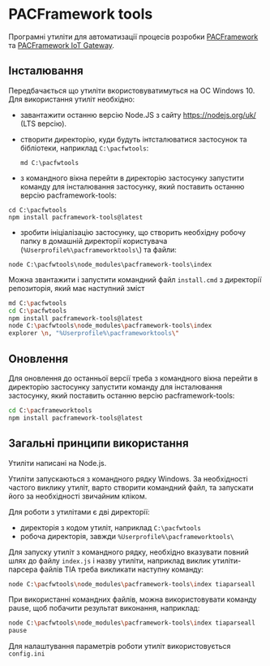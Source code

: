 # PACFramework tools

Програмні утиліти для автоматизації процесів розробки [PACFramework](https://github.com/pupenasan/PACFramework) та [PACFramework IoT Gateway](https://github.com/pupenasan/PACFrameworkIoTGateway). 

## Інсталювання

Передбачається що утиліти вкористовуватимуться на ОС Windows 10. Для використання утиліт необхідно:

- завантажити останню версію Node.JS з сайту <https://nodejs.org/uk/> (LTS версію).

- створити директорію, куди будуть інтсталюватися застосунок та бібліотеки, наприклад `C:\pacfwtools`:

  ```
  md C:\pacfwtools
  ```

- з командного вікна перейти в директорію застосунку запустити команду для інсталювання застосунку, який поставить останню версію pacframework-tools:

```
cd C:\pacfwtools
npm install pacframework-tools@latest
```

- зробити ініціалізацію застосунку, що створить необхідну робочу папку в домашній директорії користувача (`%Userprofile%\pacframeworktools\`) та файли:

```
node C:\pacfwtools\node_modules\pacframework-tools\index
```

Можна звантажити і запустити командний файл `install.cmd` з директорії репозиторія, який має наступний зміст

```bash
md C:\pacfwtools
cd C:\pacfwtools
npm install pacframework-tools@latest
node C:\pacfwtools\node_modules\pacframework-tools\index
explorer \n, "%Userprofile%\pacframeworktools\"
```

## Оновлення

Для оновлення до останньої версії треба з командного вікна перейти в директорію застосунку запустити команду для інсталювання застосунку, який поставить останню версію pacframework-tools:

```bash
cd C:\pacframeworktools
npm install pacframework-tools@latest
```

## Загальні принципи використання

Утиліти написані на Node.js.  

Утиліти запускаються з командного рядку Windows. За необхідності частого виклику утиліт, варто створити командний файл, та запускати його за необхідності звичайним кліком.

Для роботи з утилітами є дві директорії:

- директорія з кодом утиліт, наприклад  `C:\pacfwtools`
- робоча директорія, завжди  `%Userprofile%\pacframeworktools\`

Для запуску утиліт з командного рядку, необхідно вказувати повний шлях до файлу `index.js` і назву утиліти, наприклад виклик утиліти-парсера файлів TIA треба викликати наступну команду:  

```bash
node C:\pacfwtools\node_modules\pacframework-tools\index tiaparseall
```

При використанні командних файлів, можна використовувати команду pause, щоб побачити результат виконання, наприклад:

```bash
node C:\pacfwtools\node_modules\pacframework-tools\index tiaparseall
pause
```

 Для налаштування параметрів роботи утиліт використовується `config.ini`